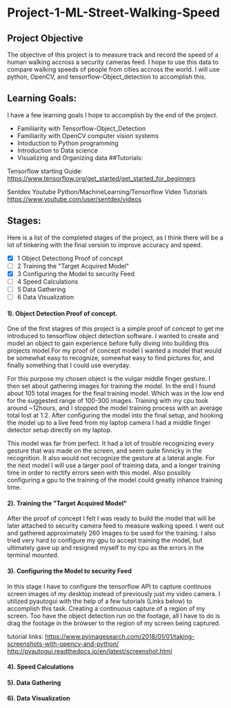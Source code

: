 # Project-1-ML-Street-Walking-Speed

## Project Objective

The objective of this project is to measure track and record the speed of a human walking accross a security cameras feed. I hope to use this data to compare walking speeds of people from cities accross the world. I will use python, OpenCV, and tensorflow-Object_detection to accomplish this. 

## Learning Goals:
I have a few learning goals I hope to accomplish by the end of the project.

* Familiarity with Tensorflow-Object_Detection
* Familiarity with OpenCV computer vision systems
* Intoduction to Python programming
* Introduction to Data science
* Visualizing and Organizing data
##Tutorials:

Tensorflow starting Guide:
https://www.tensorflow.org/get_started/get_started_for_beginners

Sentdex Youtube Python/MachineLearning/Tensorflow Video Tutorials
https://www.youtube.com/user/sentdex/videos

## Stages:

Here is a list of the completed stages of the project, as I think there will be a lot of tinkering with the final version to improve accuracy and speed.

- [X] 1 Object Detectiong Proof of concept
- [ ] 2 Training the "Target Acquired Model"
- [X] 3 Configuring the Model to security Feed
- [ ] 4 Speed Calculations
- [ ] 5 Data Gathering
- [ ] 6 Data Visualization

#### 1). Object Detection Proof of concept.

 One of the first stagres of this project is a simple proof of concept to get me introduced to tensorflow object detection software. I wanted to create and model an object to gain experience before fully diving into building this projects model.For my proof of concept model I wanted a model that would be somewhat easy to recognize, somewhat easy to find pictures for, and finally something that I could use everyday.

 For this purpose my chosen object is the vulgar middle finger gesture. I then set about gathering images for training the model. In the end I found about 105 total images for the final training model. Which was in the low end for the suggested range of 100-300 images. Training with my cpu took around ~12hours, and I stopped the model training process with an average total lost at 1.2. After configuring the model into the final setup, and hooking the model up to a live feed from my laptop camera I had a middle finger detector setup directly on my laptop. 
    
 This model was far from perfect. It had a lot of trouble recognizing every gesture that was made on the screen, and seem quite finnicky in the recognition. It also would not recognize the gesture at a lateral angle. For the next model I will use a larger pool of training data, and a longer training time in order to rectify errors seen with this model. Also possibly configuring a gpu to the training of the model could greatly inhance training time.

#### 2). Training the "Target Acquired Model"

 After the proof of concept I felt I was ready to build the model that will be later attached to security camera feed to measure walking speed. I went out and gathered approximately 260 images to be used for the training. I also tried very hard to configure my gpu to accept training the model, but ultimately gave up and resigned myself to my cpu as the errors in the terminal mounted. 
    
    
#### 3). Configuring the Model to security Feed

In this stage I have to configure the tensorflow API to capture continuos screen images of my desktop instead of previously just my video camera. I utilized pyautogui with the help of a few tutorials (Links below) to accomplish this task. Creating a continuous capture of a region of my screen. Too have the object detection run on the footage, all I have to do is drag the footage in the browser to the region of my screen being captured. 

tutorial links:
https://www.pyimagesearch.com/2018/01/01/taking-screenshots-with-opencv-and-python/
http://pyautogui.readthedocs.io/en/latest/screenshot.html

#### 4). Speed Calculations

#### 5). Data Gathering

#### 6). Data Visualization
    
    
